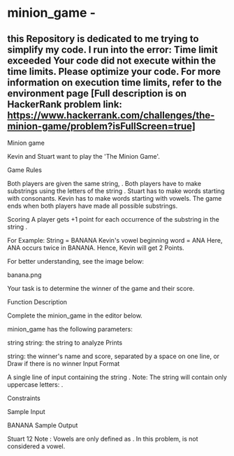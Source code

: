 # minion_game - 
 this Repository is dedicated to me trying to simplify my code. I run into the error:
Time limit exceeded
Your code did not execute within the time limits. Please optimize your code. For more information on execution time limits, refer to the environment page [Full description is on HackerRank problem link: https://www.hackerrank.com/challenges/the-minion-game/problem?isFullScreen=true]
--

Minion game 

Kevin and Stuart want to play the 'The Minion Game'.

Game Rules

Both players are given the same string, .
Both players have to make substrings using the letters of the string .
Stuart has to make words starting with consonants.
Kevin has to make words starting with vowels.
The game ends when both players have made all possible substrings.

Scoring
A player gets +1 point for each occurrence of the substring in the string .

For Example:
String  = BANANA
Kevin's vowel beginning word = ANA
Here, ANA occurs twice in BANANA. Hence, Kevin will get 2 Points.

For better understanding, see the image below:

banana.png

Your task is to determine the winner of the game and their score.

Function Description

Complete the minion_game in the editor below.

minion_game has the following parameters:

string string: the string to analyze
Prints

string: the winner's name and score, separated by a space on one line, or Draw if there is no winner
Input Format

A single line of input containing the string .
Note: The string  will contain only uppercase letters: .

Constraints



Sample Input

BANANA
Sample Output

Stuart 12
Note :
Vowels are only defined as . In this problem,  is not considered a vowel.
